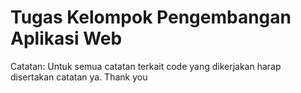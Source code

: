# Tugas Kelompok Pengembangan Aplikasi Web
Catatan:
Untuk semua catatan terkait code yang dikerjakan harap disertakan catatan ya. Thank you
